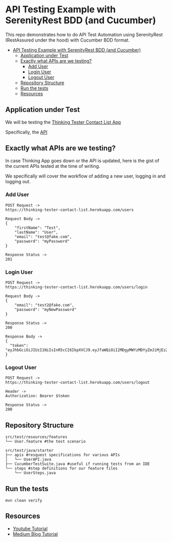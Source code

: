 # API Testing Example with SerenityRest BDD (and Cucumber)
This repo demonstrates how to do API Test Automation using SerenityRest (RestAssured under the hood) with Cucumber BDD format.

<!--ts-->
* [API Testing Example with SerenityRest BDD (and Cucumber)](#api-testing-example-with-serenityrest-bdd-and-cucumber)
   * [Application under Test](#application-under-test)
   * [Exactly what APIs are we testing?](#exactly-what-apis-are-we-testing)
      * [Add User](#add-user)
      * [Login User](#login-user)
      * [Logout User](#logout-user)
   * [Repository Structure](#repository-structure)
   * [Run the tests](#run-the-tests)
   * [Resources](#resources)

<!-- Created by https://github.com/ekalinin/github-markdown-toc -->
<!-- Added by: rashad, at: Sun Feb 18 11:38:05 AM EST 2024 -->

<!--te-->

## Application under Test

We will be testing the [Thinking Tester Contact List App](https://thinking-tester-contact-list.herokuapp.com/)

Specifically, the [API](https://documenter.getpostman.com/view/4012288/TzK2bEa8)

## Exactly what APIs are we testing?

In case Thinking App goes down or the API is updated, here is the gist of the current APIs tested at the time of writing.

We specifically will cover the workflow of adding a new user, logging in and logging out.

### Add User

```
POST Request ->
https://thinking-tester-contact-list.herokuapp.com/users

Request Body ->
{
    "firstName": "Test",
    "lastName": "User",
    "email": "test@fake.com",
    "password": "myPassword"
}

Response Status ->
201
```

### Login User

```
POST Request ->
https://thinking-tester-contact-list.herokuapp.com/users/login

Request Body ->
{
    "email": "test2@fake.com",
    "password": "myNewPassword"
}

Response Status ->
200

Response Body ->
{
  "token": "eyJhbGciOiJIUzI1NiIsInR5cCI6IkpXVCJ9.eyJfaWQiOiI2MDgyMWYzMDYyZmJiMjEzZTJhZDlhMjAiLCJpYXQiOjE2MTk3M
}
```

### Logout User

```
POST Request ->
https://thinking-tester-contact-list.herokuapp.com/users/logout

Header ->
Authorization: Bearer $token

Response Status ->
200
```

## Repository Structure
```
src/test/resources/features
└── User.feature #the test scenario
```

```
src/test/java/starter
├── apis #resquest specifications for various APIs
│   └── UserAPI.java
├── CucumberTestSuite.java #useful if running tests from an IDE
└── steps #step definitions for our feature files
    └── UserSteps.java
```

## Run the tests

```
mvn clean verify
```

## Resources

- [Youtube Tutorial](https://youtu.be/Us1b191D6pQ?feature=shared)
- [Medium Blog Tutorial](https://medium.com/@RoboticAutomata/api-test-automation-tutorial-with-serenity-bdd-e40f2c34876f)
